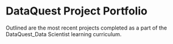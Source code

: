 # DataQuest Project Portfolio
Outlined are the most recent projects completed as a part of the DataQuest_Data Scientist learning curriculum.
